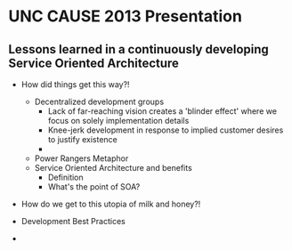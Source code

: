 UNC CAUSE 2013 Presentation
===

## Lessons learned in a continuously developing Service Oriented Architecture

* How did things get this way?!
  * Decentralized development groups
  	* Lack of far-reaching vision creates a 'blinder effect' where we focus on solely implementation details
  	* Knee-jerk development in response to implied customer desires to justify existence
  	* 
  * Power Rangers Metaphor
  * Service Oriented Architecture and benefits
  	* Definition
  	* What's the point of SOA?
  	
  
* How do we get to this utopia of milk and honey?!
* Development Best Practices
* 